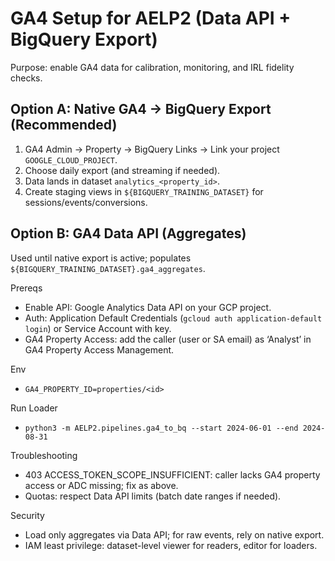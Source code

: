 # GA4 Setup for AELP2 (Data API + BigQuery Export)

Purpose: enable GA4 data for calibration, monitoring, and IRL fidelity checks.

## Option A: Native GA4 → BigQuery Export (Recommended)
1) GA4 Admin → Property → BigQuery Links → Link your project `GOOGLE_CLOUD_PROJECT`.
2) Choose daily export (and streaming if needed).
3) Data lands in dataset `analytics_<property_id>`.
4) Create staging views in `${BIGQUERY_TRAINING_DATASET}` for sessions/events/conversions.

## Option B: GA4 Data API (Aggregates)
Used until native export is active; populates `${BIGQUERY_TRAINING_DATASET}.ga4_aggregates`.

Prereqs
- Enable API: Google Analytics Data API on your GCP project.
- Auth: Application Default Credentials (`gcloud auth application-default login`) or Service Account with key.
- GA4 Property Access: add the caller (user or SA email) as ‘Analyst’ in GA4 Property Access Management.

Env
- `GA4_PROPERTY_ID=properties/<id>`

Run Loader
- `python3 -m AELP2.pipelines.ga4_to_bq --start 2024-06-01 --end 2024-08-31`

Troubleshooting
- 403 ACCESS_TOKEN_SCOPE_INSUFFICIENT: caller lacks GA4 property access or ADC missing; fix as above.
- Quotas: respect Data API limits (batch date ranges if needed).

Security
- Load only aggregates via Data API; for raw events, rely on native export.
- IAM least privilege: dataset-level viewer for readers, editor for loaders.

